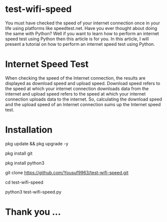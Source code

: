# test-wifi-speed

You must have checked the speed of your internet connection once in your life using platforms like speedtest.net. Have you ever thought about doing the same with Python? Well if you want to learn how to perform an internet speed test using Python then this article is for you. In this article, I will present a tutorial on how to perform an internet speed test using Python.

# Internet Speed Test

When checking the speed of the Internet connection, the results are displayed as download speed and upload speed. Download speed refers to the speed at which your internet connection downloads data from the internet and upload speed refers to the speed at which your internet connection uploads data to the internet. So, calculating the download speed and the upload speed of an Internet connection sums up the Internet speed test.

# Installation

pkg update && pkg upgrade -y

pkg install git

pkg install python3

git clone https://github.com/Yousuf9963/test-wifi-speed.git

cd test-wifi-speed

python3 test-wifi-speed.py

# Thank you ...
